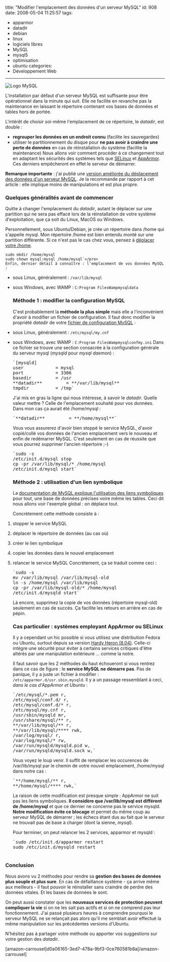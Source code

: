 title: "Modifier l'emplacement des données d'un serveur MySQL"
id: 908
date: 2008-05-04 11:25:57
tags: 
- apparmor
- datadir
- debian
- linux
- logiciels libres
- MySQL
- mysql5
- optimisation
- ubuntu
categories: 
- Développement Web
---

![Logo MySQL](https://oncletom.io/images/2007/08/powered-by-mysql-167x86.png)

L'installation par défaut d'un serveur MySQL est suffisante pour être opérationnel dans la minute qui suit. Elle ne facilite en revanche pas la maintenance en laissant le répertoire contenant vos bases de données et tables hors de portée.

L'intérêt de choisir soi-même l'emplacement de ce répertoire, le _datadir_, est double :

*   **regrouper les données en un endroit connu** (facilite les sauvegardes)
*   utiliser le partitionnement du disque pour **ne pas avoir à craindre une perte de données** en cas de réinstallation du système (facilite la maintenance)
Nous allons voir comment procéder à ce changement tout en adaptant les sécurités des systèmes tels que [SELinux](http://fedoraproject.org/wiki/SELinux) et [AppArmor](http://www.novell.com/linux/security/apparmor/). Ces derniers empêcheront en effet le serveur de démarrer.

<!--more-->

**Remarque importante** : j'ai publié une [version améliorée du déplacement des données d'un serveur MySQL](https://oncletom.io/2008/12/11/configuration-apache-mysql-php-symlinks/). Je la recommande par rapport à cet article : elle implique moins de manipulations et est plus propre.

### Quelques généralités avant de commencer

Quitte à changer l'emplacement du _datadir_, autant le déplacer sur une partition qui ne sera pas effacé lors de la réinstallation de votre système d'exploitation, que ça soit du Linux, MacOS ou Windows.

Personnellement, sous Ubuntu/Debian, je crée un répertoire dans /home qui s'appelle mysql. Mon répertoire /home est bien entendu monté sur une partition différente. Si ce n'est pas le cas chez vous, pensez à [déplacer votre /home](http://doc.ubuntu-fr.org/installation/deplacer_home).

    sudo mkdir /home/mysql
    sudo chown mysql:mysql /home/mysql`</pre>
    Enfin, dernier détail à connaître : l'emplacement de vos données MySQL :

*   sous Linux, généralement : `/var/lib/mysql`
*   sous Windows, avec WAMP : `C:Program FilesWampmysqldata`

    ### Méthode 1 : modifier la configuration MySQL

    C'est probablement la **méthode la plus simple** mais elle a l'inconvénient d'avoir à modifier un fichier de configuration. Il faut donc modifier la propriété _datadir_ de votre [fichier de configuration MySQL](http://dev.mysql.com/doc/refman/5.1/en/option-files.html) :

*   sous Linux, généralement : `/etc/mysql/my.cnf`
*   sous Windows, avec WAMP : `C:Program FilesWampmysqlconfmy.ini`
    Dans ce fichier se trouve une section consacrée à la configuration générale du serveur mysql (_mysqld_ pour _mysql daemon_) :
    <pre>`[mysqld]
    user            = mysql
    port            = 3306
    basedir         = /usr
    **datadir**         = **/var/lib/mysql**
    tmpdir          = /tmp`</pre>
    J'ai mis en gras la ligne qui nous intéresse, à savoir le _datadir_.
    Quelle valeur mettre ? Celle de l'emplacement souhaité pour vos données. Dans mon cas ça aurait été /home/mysql :
    <pre>`**datadir**         = **/home/mysql**`</pre>
    Vous vous assurerez d'avoir bien stoppé le service MySQL, d'avoir copié/collé vos données de l'ancien emplacement vers le nouveau et enfin de redémarrer MySQL. C'est seulement en cas de réussite que vous pourrez supprimer l'ancien répertoire ;-)
    <pre>`sudo -s
    /etc/init.d/mysql stop
    cp -pr /var/lib/mysql/* /home/mysql
    /etc/init.d/mysql start`</pre>

    ### Méthode 2 : utilisation d'un lien symbolique

    La [documentation de MySQL explique l'utilisation des liens symboliques](http://dev.mysql.com/doc/refman/5.1/en/symbolic-links.html) pour tout, une base de données précises voire même les tables. Ceci dit nous allons voir l'exemple global : on déplace tout.

    Concrètement cette méthode consiste à :

1.  stopper le service MySQL
2.  déplacer le répertoire de données (au cas où)
3.  créer le lien symbolique
4.  copier les données dans le nouvel emplacement
5.  relancer le service MySQL
    Concrètement, ça se traduit comme ceci :
    <pre>`sudo -s
    mv /var/lib/mysql /var/lib/mysql-old
    ln -s /home/mysql /var/lib/mysql
    cp -pr /var/lib/mysql-old/* /home/mysql
    /etc/init.d/mysqld start`</pre>
    Là encore, supprimez la copie de vos données (répertoire mysql-old) seulement en cas de succès. Ça facilite les retours en arrière en cas de pépin.

    ### Cas particulier : systèmes employant AppArmor ou SELinux

    Il y a cependant un hic possible si vous utilisez une distribution Fedora ou Ubuntu, surtout depuis sa version [Hardy Heron (8.04)](http://doc.ubuntu-fr.org/hardy). Celle-ci intègre une sécurité pour éviter à certains services critiques d'être altérés par une manipulation extérieure ... comme la notre.

    Il faut savoir que les 2 méthodes du haut échoueront si vous rentrez dans ce cas de figure : le **service MySQL ne démarre pas**.
    Pas de panique, il y a juste un fichier à modifier : `/etc/apparmor.d/usr.sbin.mysqld`. Il y a un passage ressemblant à ceci, _dans le cas d'AppArmor et Ubuntu_ :
    <pre>`/etc/mysql/*.pem r,
    /etc/mysql/conf.d/ r,
    /etc/mysql/conf.d/* r,
    /etc/mysql/my.cnf r,
    /usr/sbin/mysqld mr,
    /usr/share/mysql/** r,
    **/var/lib/mysql/** r,
    **/var/lib/mysql/**** rwk,
    /var/log/mysql/ r,
    /var/log/mysql/* rw,
    /var/run/mysqld/mysqld.pid w,
    /var/run/mysqld/mysqld.sock w,`</pre>
    Vous voyez le loup venir. Il suffit de remplacer les occurences de /var/lib/mysql par le chemin de votre nouvel emplacement, /home/mysql dans notre cas :
    <pre>`**/home/mysql/** r,
    **/home/mysql/**** rwk,`</pre>
    La raison de cette modification est presque simple : AppArmor ne suit pas les liens symboliques. **Il considère que /var/lib/mysql est différent de /home/mysql** et que ce dernier ne concerne pas le service mysqld.
    **Notre modification évite ce blocage** et permet du même coup au serveur MySQL de démarrer ; les échecs étant dus au fait que le serveur ne trouvait pas de base à charger (dont la sienne, _mysql_).

    Pour terminer, on peut relancer les 2 services, apparmor et mysqld :
    <pre>`sudo /etc/init.d/apparmor restart
    sudo /etc/init.d/mysqld restart

### Conclusion

Nous avons vu 2 méthodes pour rendre sa **gestion des bases de données plus souple et plus sure**. En cas de défaillance système - ça arrive même aux meilleurs - il faut pouvoir le réinstaller sans craindre de perdre des données vitales. Et les bases de données le sont.

On peut aussi constater que les **nouveaux services de protection peuvent compliquer la vie** si on ne les sait pas actifs et si on ne comprend pas leur fonctionnement. J'ai passé plusieurs heures à comprendre pourquoi le serveur MySQL ne se relançait pas alors qu'il me semblait avoir effectué la même manipulation sur les précédentes versions d'Ubuntu.

N'hésitez pas à partager votre méthode ou apporter vos suggestions sur votre gestion des _datadir_.

[amazon-carrousel]d0a06165-3ed7-478a-9bf3-0ce760581b8a[/amazon-carrousel]
